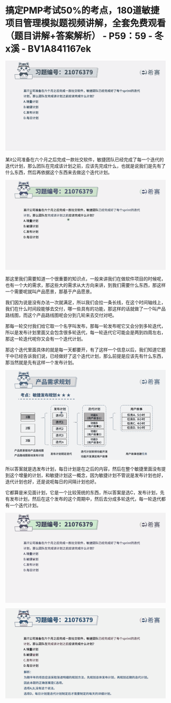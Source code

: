 # 搞定PMP考试50%的考点，180道敏捷项目管理模拟题视频讲解，全套免费观看（题目讲解+答案解析） - P59：59 - 冬x溪 - BV1A841167ek

![](img/a21c6d008fc6469d38261faeb9469b3c_0.png)

某it公司准备在六个月之后完成一款社交软件，敏捷团队已经完成了每一个迭代的迭代计划，那么团队在完成该计划之前，应该先完成什么，也就是说我们是先有了什么东西，然后再依据这个东西来去做这个迭代计划。



![](img/a21c6d008fc6469d38261faeb9469b3c_2.png)

那这里我们需要知道一个很重要的知识点，一般来讲我们在做软件项目的时候呢，也有一个大的需求，那这些大的需求从大方向来讲，到我们需要什么东西，那这样一个需要呢就叫产品愿景，那基于产品愿景。

我们因为说是没有办法一次就满足，所以我们会拉一条长线，在这个时间轴线上，我们在什么时间段能够去交付，哪一些具有的功能，那这样的话就做了一个叫产品路线图，而这个产品路线图呢会分到几轮来去交付对吧。

那每一轮交付我们给它取一个名字叫发布，那每一轮发布呢它又会分到多轮迭代，所以是发布计划里面又会包含很多轮迭代，每一轮迭代它可能会是两到四周左右，那这一轮迭代呢你又会有一个迭代计划。

那这个迭代里面具体的就是每一天都要开，有了这样一个信息以后，我们知道它题干中已经告诉我们说，已经做好了这个迭代计划，那么前提是应该先有什么东西，那当然就是先有这样一个发布计划。



![](img/a21c6d008fc6469d38261faeb9469b3c_4.png)

所以答案就是选发布计划，每日计划是在之后的内容，然后在整个敏捷里面没有提到这个增量的计划，和敏捷计划这一概念，因为敏捷计划不管说是发布计划也好，迭代计划也好，还是说呃每日的间隔计划也好。

它都算是米见面计划，它是一个比较笼统的东西，所以答案是选C，发布计划，先有发布计划，然后在这个发布的这个周期中，然后去分成多轮迭代，每一轮迭代都有一个迭代计划。



![](img/a21c6d008fc6469d38261faeb9469b3c_6.png)

![](img/a21c6d008fc6469d38261faeb9469b3c_7.png)